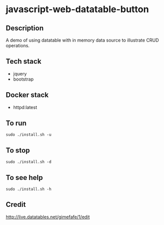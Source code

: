 # javascript-web-datatable-button

## Description
A demo of using datatable with in memory
data source to illustrate CRUD operations.

## Tech stack
- jquery
- bootstrap

## Docker stack
- httpd:latest

## To run
`sudo ./install.sh -u`

## To stop
`sudo ./install.sh -d`

## To see help
`sudo ./install.sh -h`

## Credit
http://live.datatables.net/gimefafe/1/edit
